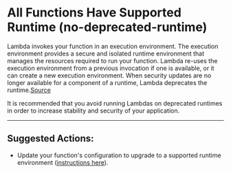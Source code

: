 # All Functions Have Supported Runtime (no-deprecated-runtime)

Lambda invokes your function in an execution environment. The execution environment provides a secure and isolated runtime environment that manages the resources required to run your function. Lambda re-uses the execution environment from a previous invocation if one is available, or it can create a new execution environment. When security updates are no longer available for a component of a runtime, Lambda deprecates the runtime.[Source](https://docs.aws.amazon.com/lambda/latest/dg/lambda-runtimes.html#runtime-support-policy)

It is recommended that you avoid running Lambdas on deprecated runtimes in order to increase stability and security of your application.

---

## Suggested Actions:

- Update your function's configuration to upgrade to a supported runtime environment ([instructions here](https://docs.aws.amazon.com/lambda/latest/dg/configuration-function-zip.html#configuration-function-runtime)).
